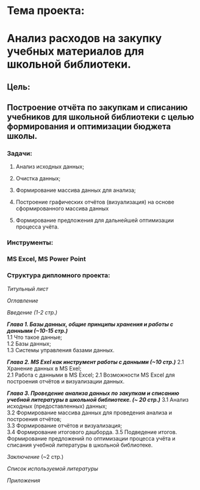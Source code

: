 # Тема проекта: 
# **Анализ расходов на закупку учебных материалов для школьной библиотеки.**

## Цель: 
## Построение отчёта по закупкам и списанию учебников для школьной библиотеки с целью формирования и оптимизации бюджета школы.

### **Задачи**: 
1. Анализ исходных данных;

2. Очистка данных;

3. Формирование массива данных для анализа;

4. Построение графических отчётов (визуализация) на основе сформированного массива данных

5. Формирование предложения для дальнейшей оптимизации процесса учёта.

### **Инструменты**: 
### MS Excel, MS Power Point

### **Структура дипломного проекта**: 
*Титульный лист*

*Оглавление* 

*Введение (1-2 стр.)* 

***Глава 1. Базы данных, общие принципы хранения и работы с данными (~10-15 стр.)***  
1.1 Что такое данные;  
1.2 Базы данных;  
1.3 Системы управления базами данных.    

***Глава 2. MS Exel как инструмент работы с данными (~10 стр.)***
2.1 Хранение данных в MS Exel;   
2.1 Работа с данными в MS Excel;
2.1 Возможности MS Excel для построения отчётов и визуализации данных.   

***Глава 3. Проведение анализа данных по закупкам и списанию учебной литературы в школьной библиотеке. (~ 20 стр.)***
3.1 Анализ исходных (предоставленных) данных;   
3.2 Формирование массива данных для проведения анализа и построения отчётов;   
3.3 Формирование отчётов и визуализация;    
3.4 Формирование итогового дашборда. 
3.5 Подведение итогов. Формирование предложений по оптимизации процесса учёта и списания учебной литературы в школьной библиотеке.   

*Заключение* (~2 стр.)   

*Список используемой литературы*   

*Приложения*  
